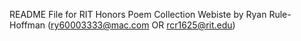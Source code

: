 README File for RIT Honors Poem Collection Webiste
by Ryan Rule-Hoffman (ry60003333@mac.com OR rcr1625@rit.edu)
